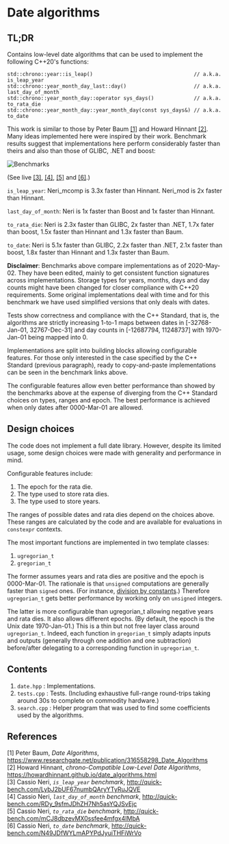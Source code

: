 # Date algorithms

## TL;DR

Contains low-level date algorithms that can be used to implement the following C++20's functions:

    std::chrono::year::is_leap()                                 // a.k.a. is_leap_year
    std::chrono::year_month_day_last::day()                      // a.k.a. last_day_of_month
    std::chrono::year_month_day::operator sys_days()             // a.k.a. to_rata_die
    std::chrono::year_month_day::year_month_day(const sys_days&) // a.k.a. to_date

This work is similar to those by Peter Baum [[1]](#baum) and Howard Hinnant [[2]](#hinnant).
Many ideas implemented here were inspired by their work. Benchmark results suggest that
implementations here perform considerably faster than theirs and also than those of GLIBC, .NET and
boost:

![Benchmarks](https://github.com/cassioneri/dates/blob/master/benchmarks/benchmarks.png)

(See live [[3]](http://quick-bench.com/LybJ2bUF67numbQAryYTyRuJQVE),
[[4]](http://quick-bench.com/RDy_9sfmJDhZH7Nh5asYQJSvEjc),
[[5]](http://quick-bench.com/mCJ8dbzevMX0ssfee4mfgx4IMbA) and
[[6]](http://quick-bench.com/N49JDfWYLmAPYPdJyuiTHFiWrVo).)

`is_leap_year`: Neri_mcomp is 3.3x faster than Hinnant. Neri_mod is 2x faster than Hinnant.

`last_day_of_month`: Neri is 1x faster than Boost and 1x faster than Hinnant.

`to_rata_die`: Neri is 2.3x faster than GLIBC, 2x faster than .NET, 1.7x fater than boost, 1.5x
faster than Hinnant and 1.3x faster than Baum.

`to_date`: Neri is 5.1x faster than GLIBC, 2.2x faster than .NET, 2.1x faster than boost, 1.8x
faster than Hinnant and 1.3x faster than Baum.

**Disclaimer**: Benchmarks above compare implementations as of 2020-May-02. They have been edited,
mainly to get consistent function signatures across implementations. Storage types for years,
months, days and day counts might have been changed for closer compliance with C++20 requirements.
Some original implementations deal with time and for this benchmark we have used simplified versions
that only deals with dates.

Tests show correctness and compliance with the C++ Standard, that is, the algorithms are strictly
increasing 1-to-1 maps between dates in [-32768-Jan-01, 32767-Dec-31] and day counts in [-12687794,
11248737] with 1970-Jan-01 being mapped into 0.

Implementations are split into building blocks allowing configurable features. For those only
interested in the case specified by the C++ Standard (previous paragraph), ready to copy-and-paste
implementations can be seen in the benchmark links above.

The configurable features allow even better performance than showed by the benchmarks above at the
expense of diverging from the C++ Standard choices on types, ranges and epoch. The best performance
is achieved when only dates after 0000-Mar-01 are allowed.

## Design choices

The code does not implement a full date library. However, despite its limited usage, some design
choices were made with generality and performance in mind.

Configurable features include:

1. The epoch for the rata die.
2. The type used to store rata dies.
3. The type used to store years.

The ranges of possible dates and rata dies depend on the choices above. These ranges are calculated
by the code and are available for evaluations in `constexpr` contexts.

The most important functions are implemented in two template classes:

1. `ugregorian_t`
2. `gregorian_t`

The former assumes years and rata dies are positive and the epoch is 0000-Mar-01. The rationale is
that `unsigned` computations are generally faster than `signed` ones. (For instance, [division by
constants](https://godbolt.org/z/4JxB4J).) Therefore `ugregorian_t` gets better performance by
working only on `unsigned` integers.

The latter is more configurable than ugregorian_t allowing negative years and rata dies. It also
allows different epochs. (By default, the epoch is the Unix date 1970-Jan-01.) This is a thin but
not free layer class around `ugregorian_t`. Indeed, each function in `gregorian_t` simply adapts
inputs and outputs (generally through one addition and one subtraction) before/after delegating to a
corresponding function in `ugregorian_t`.

## Contents

1. `date.hpp`   : Implementations.
2. `tests.cpp`  : Tests. (Including exhaustive full-range round-trips taking around 30s to complete
on commodity hardware.)
3. `search.cpp` : Helper program that was used to find some coefficients used by the algorithms.

## References

[1] <span id="baum"> Peter Baum, *Date Algorithms*,
  https://www.researchgate.net/publication/316558298_Date_Algorithms<br>
[2] <span id="hinnant"> Howard Hinnant, *chrono-Compatible Low-Level Date Algorithms*,
  https://howardhinnant.github.io/date_algorithms.html<br>
[3] <span id="is_leap_year"> Cassio Neri, *`is_leap_year` benchmark*,
  http://quick-bench.com/LybJ2bUF67numbQAryYTyRuJQVE<br>
[4] <span id="last_day_of_month"> Cassio Neri, *`last_day_of_month` benchmark*,
  http://quick-bench.com/RDy_9sfmJDhZH7Nh5asYQJSvEjc<br>
[5] <span id="to_rata_die"> Cassio Neri, *`to_rata_die` benchmark*,
  http://quick-bench.com/mCJ8dbzevMX0ssfee4mfgx4IMbA<br>
[6] <span id="to_date"> Cassio Neri, *`to_date` benchmark*,
  http://quick-bench.com/N49JDfWYLmAPYPdJyuiTHFiWrVo<br>
